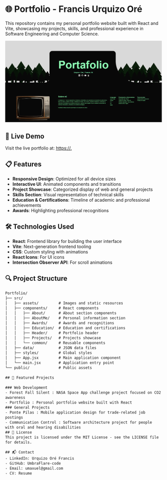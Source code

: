# 🌐 Portfolio - Francis Urquizo Oré

This repository contains my personal portfolio website built with React and Vite, showcasing my projects, skills, and professional experience in Software Engineering and Computer Science.

![Portfolio Preview](src/assets/img/portafolio.png)

## 🚀 Live Demo

Visit the live portfolio at: [https://.](https://)

## 📋 Features

- **Responsive Design**: Optimized for all device sizes
- **Interactive UI**: Animated components and transitions
- **Project Showcase**: Categorized display of web and general projects
- **Skills Section**: Visual representation of technical skills
- **Education & Certifications**: Timeline of academic and professional achievements
- **Awards**: Highlighting professional recognitions

## 🛠️ Technologies Used

- **React**: Frontend library for building the user interface
- **Vite**: Next-generation frontend tooling
- **CSS**: Custom styling with animations
- **React Icons**: For UI icons
- **Intersection Observer API**: For scroll animations

## 🔍 Project Structure

```plaintext
Portfolio/
├── src/
│   ├── assets/         # Images and static resources
│   ├── components/     # React components
│   │   ├── About/      # About section components
│   │   ├── AboutMe/    # Personal information section
│   │   ├── Awards/     # Awards and recognitions
│   │   ├── Education/  # Education and certifications
│   │   ├── Header/     # Portfolio header
│   │   ├── Projects/   # Projects showcase
│   │   └── common/     # Reusable components
│   ├── data/           # JSON data files
│   ├── styles/         # Global styles
│   ├── App.jsx         # Main application component
│   └── main.jsx        # Application entry point
└── public/             # Public assets

## 📁 Featured Projects

### Web Development
- Forest Fall Silent : NASA Space App challenge project focused on CO2 awareness
- Portfolio : Personal portfolio website built with React
### General Projects
- Ponte Pilas : Mobile application design for trade-related job postings
- Communication Control : Software architecture project for people with oral and hearing disabilities
## 📄 License
This project is licensed under the MIT License - see the LICENSE file for details.

## 📬 Contact
- LinkedIn: Urquizo Oré Francis
- GitHub: UmbraFlare-code
- Email: umaxuel@gmail.com
- CV: Resume